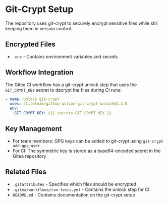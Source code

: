 # Git-Crypt Setup

The repository uses git-crypt to securely encrypt sensitive files while still keeping them in version control.

## Encrypted Files

- `.env` - Contains environment variables and secrets

## Workflow Integration

The Gitea CI workflow has a git-crypt unlock step that uses the `GIT_CRYPT_KEY` secret to decrypt the files during CI runs:

```yaml
- name: Unlock git-crypt
  uses: sliteteam/github-action-git-crypt-unlock@1.3.0
  env:
    GIT_CRYPT_KEY: ${{ secrets.GIT_CRYPT_KEY }}
```

## Key Management

- For team members: GPG keys can be added to git-crypt using `git-crypt add-gpg-user`
- For CI: The symmetric key is stored as a base64-encoded secret in the Gitea repository

## Related Files

- `.gitattributes` - Specifies which files should be encrypted
- `.gitea/workflows/run-tests.yml` - Contains the unlock step for CI
- `README.md` - Contains documentation on the git-crypt setup